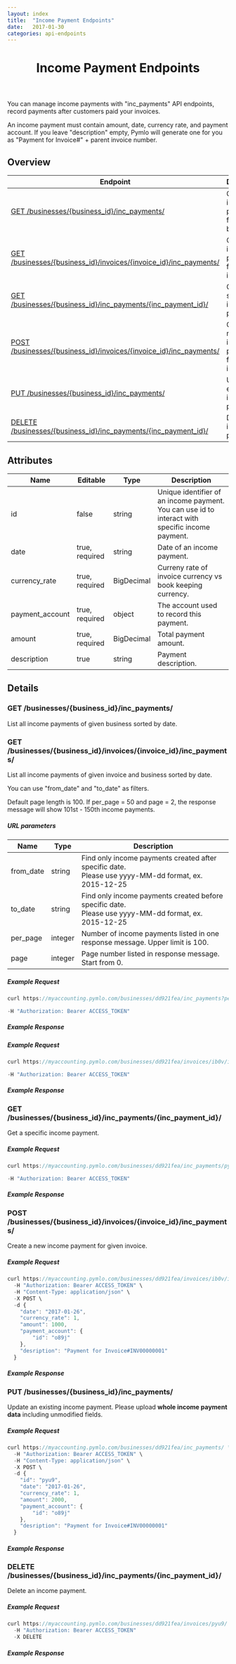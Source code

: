 ```yaml
---
layout: index
title:  "Income Payment Endpoints"
date:   2017-01-30
categories: api-endpoints
---
```


<header>
<h1>Income Payment Endpoints</h1>
</header>

You can manage income payments with "inc_payments" API endpoints, record payments after customers paid your invoices.

An income payment must contain amount, date, currency rate, and payment account. If you leave "description" empty, Pymlo will generate one for you as "Payment for Invoice#" + parent invoice number. 

## Overview
| Endpoint                                                        |  Description  |
| -------------                                                   | ----- |
| [GET /businesses/{business_id}/inc_payments/](#get-businessesbusiness_idinc_payments) | Get a list of income payments from given business |
| [GET /businesses/{business_id}/invoices/{invoice_id}/inc_payments/](#get-businessesbusiness_idinvoicesinvoice_idinc_payments) | Get a list of income payments from given invoice |
| [GET /businesses/{business_id}/inc_payments/{inc_payment_id}/](#get-businessesbusiness_idinc_paymentsinc_payment_id) |  Get a specific income payment |
| [POST /businesses/{business_id}/invoices/{invoice_id}/inc_payments/](#post-businessesbusiness_idinvoicesinvoice_idinc_payments) |  Create a new income payment for given invoice |
| [PUT /businesses/{business_id}/inc_payments/](#put-businessesbusiness_idinc_payments) |  Update an existing income payment |
| [DELETE /businesses/{business_id}/inc_payments/{inc_payment_id}/](#delete-businessesbusiness_idinc_paymentsinc_payment_id) |  Delete an income payment |  

## Attributes
| Name                          |  Editable     | Type          | Description                                   |
| -------------                 | -----         | -----         | -----                                         |
| id                            | false         | string        | Unique identifier of an income payment. You can use id to interact with specific income payment. |
| date                          | true, required| string        | Date of an income payment.                    |
| currency_rate                 | true, required| BigDecimal    | Curreny rate of invoice currency vs book keeping currency. |
| payment_account               | true, required| object        | The account used to record this payment.      |
| amount                        | true, required| BigDecimal    | Total payment amount.                         |
| description                   | true          | string        | Payment description.                          |

## Details
### GET /businesses/{business_id}/inc_payments/
List all income payments of given business sorted by date. 
### GET /businesses/{business_id}/invoices/{invoice_id}/inc_payments/
List all income payments of given invoice and business sorted by date. 

You can use "from_date" and "to_date" as filters.

Default page length is 100. If per_page = 50 and page = 2, the response message will show 101st - 150th income payments. 

##### URL parameters
| Name                              | Type          | Description                                   |
| -------------                     | -----         | -----                                         |
| from_date                         | string        | Find only income payments created after specific date.<br /> Please use yyyy-MM-dd format, ex. 2015-12-25 |
| to_date                           | string        | Find only income payments created before specific date.<br /> Please use yyyy-MM-dd format, ex. 2015-12-25 |
| per_page                          | integer       | Number of income payments listed in one response message. Upper limit is 100. |
| page                              | integer       | Page number listed in response message. Start from 0. |

##### Example Request
```JavaScript
curl https://myaccounting.pymlo.com/businesses/dd921fea/inc_payments?per_page=50&page=2 \

-H "Authorization: Bearer ACCESS_TOKEN"
```

##### Example Response


##### Example Request
```JavaScript
curl https://myaccounting.pymlo.com/businesses/dd921fea/invoices/ib0v/inc_payments?from_date=2017-01-01 \

-H "Authorization: Bearer ACCESS_TOKEN"
```

##### Example Response


### GET /businesses/{business_id}/inc_payments/{inc_payment_id}/
Get a specific income payment.

##### Example Request
```JavaScript
curl https://myaccounting.pymlo.com/businesses/dd921fea/inc_payments/pyu9/ \ 

-H "Authorization: Bearer ACCESS_TOKEN"
```

##### Example Response


### POST /businesses/{business_id}/invoices/{invoice_id}/inc_payments/
Create a new income payment for given invoice.


##### Example Request
```JavaScript
curl https://myaccounting.pymlo.com/businesses/dd921fea/invoices/ib0v/inc_payments/ \
  -H "Authorization: Bearer ACCESS_TOKEN" \
  -H "Content-Type: application/json" \
  -X POST \
  -d {
    "date": "2017-01-26",
    "currency_rate": 1,
    "amount": 1000,
    "payment_account": {
        "id": "o89j"
    },
    "desription": "Payment for Invoice#INV00000001"
  }
```
##### Example Response


### PUT /businesses/{business_id}/inc_payments/
Update an existing income payment. Please upload **whole income payment data** including unmodified fields. 

##### Example Request
```JavaScript
curl https://myaccounting.pymlo.com/businesses/dd921fea/inc_payments/ \
  -H "Authorization: Bearer ACCESS_TOKEN" \
  -H "Content-Type: application/json" \
  -X POST \
  -d {
    "id": "pyu9",
    "date": "2017-01-26",
    "currency_rate": 1,
    "amount": 2000,
    "payment_account": {
        "id": "o89j"
    },
    "desription": "Payment for Invoice#INV00000001"
  }
```

##### Example Response


### DELETE /businesses/{business_id}/inc_payments/{inc_payment_id}/
Delete an income payment.

##### Example Request
```JavaScript
curl https://myaccounting.pymlo.com/businesses/dd921fea/invoices/pyu9/ \
  -H "Authorization: Bearer ACCESS_TOKEN"
  -X DELETE
```

##### Example Response
